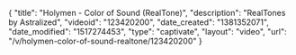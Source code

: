 {
    "title": "Holymen - Color of Sound (RealTone)",
    "description": "RealTones by Astralized",
    "videoid": "123420200",
    "date_created": "1381352071",
    "date_modified": "1517274453",
    "type": "captivate",
    "layout": "video",
    "url": "\/v\/holymen-color-of-sound-realtone\/123420200"
}